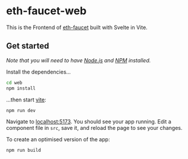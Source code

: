 # eth-faucet-web

This is the Frontend of [eth-faucet](https://github.com/chainflag/eth-faucet) built with Svelte in Vite.

## Get started

*Note that you will need to have [Node.js](https://nodejs.org) and [NPM](https://www.npmjs.com/) installed.*

Install the dependencies...

```bash
cd web
npm install
```

...then start [vite](https://vitejs.dev/):

```bash
npm run dev
```

Navigate to [localhost:5173](http://localhost:5173). You should see your app running. Edit a component file in `src`, save it, and reload the page to see your changes.

To create an optimised version of the app:

```bash
npm run build
```
